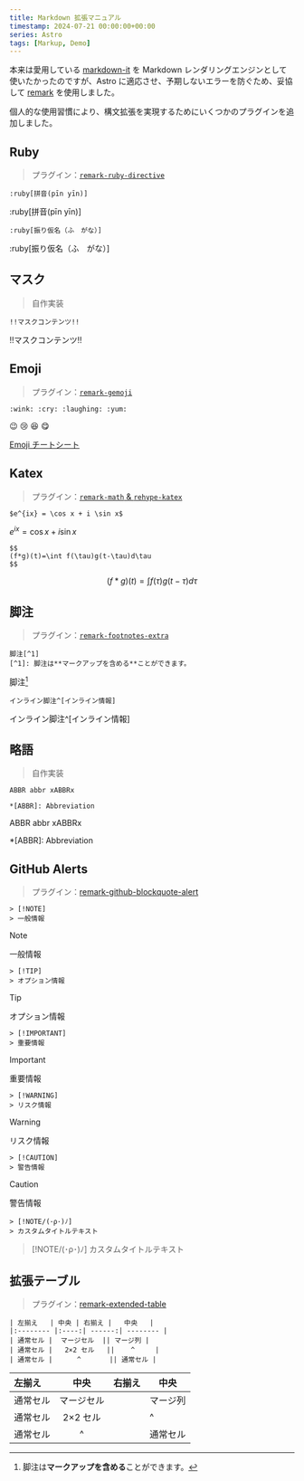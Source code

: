 ```yaml
---
title: Markdown 拡張マニュアル
timestamp: 2024-07-21 00:00:00+00:00
series: Astro
tags: [Markup, Demo]
---
```


本来は愛用している [markdown-it](https://github.com/markdown-it/markdown-it) を Markdown レンダリングエンジンとして使いたかったのですが、Astro に適応させ、予期しないエラーを防ぐため、妥協して [remark](https://github.com/remarkjs/remark) を使用しました。

個人的な使用習慣により、構文拡張を実現するためにいくつかのプラグインを追加しました。

## Ruby

> プラグイン：[`remark-ruby-directive`](https://github.com/brklntmhwk/remark-ruby-directive)

```
:ruby[拼音(pīn yīn)]
```

:ruby[拼音(pīn yīn)]

```
:ruby[振り仮名（ふ　がな）]
```

:ruby[振り仮名（ふ　がな）]

## マスク

> 自作実装

```
!!マスクコンテンツ!!
```

!!マスクコンテンツ!!

## Emoji

> プラグイン：[`remark-gemoji`](https://github.com/remarkjs/remark-gemoji)

```
:wink: :cry: :laughing: :yum:
```

:wink: :cry: :laughing: :yum:

[Emoji チートシート](https://github.com/ikatyang/emoji-cheat-sheet?tab=readme-ov-file#table-of-contents)

## Katex

> プラグイン：[`remark-math` & `rehype-katex`](https://github.com/remarkjs/remark-math)

```
$e^{ix} = \cos x + i \sin x$
```

$e^{ix} = \cos x + i \sin x$

```
$$
(f*g)(t)=\int f(\tau)g(t-\tau)d\tau
$$
```

$$
(f*g)(t)=\int f(\tau)g(t-\tau)d\tau
$$

## 脚注

> プラグイン：[`remark-footnotes-extra`](https://github.com/miaobuao/remark-footnotes-extra)

```
脚注[^1]
[^1]: 脚注は**マークアップを含める**ことができます。
```

脚注[^1]
[^1]: 脚注は**マークアップを含める**ことができます。

```
インライン脚注^[インライン情報]
```

インライン脚注^[インライン情報]

## 略語

> 自作実装

```
ABBR abbr xABBRx

*[ABBR]: Abbreviation
```

ABBR abbr xABBRx

*[ABBR]: Abbreviation

## GitHub Alerts

> プラグイン：[remark-github-blockquote-alert](https://github.com/jaywcjlove/remark-github-blockquote-alert)

```
> [!NOTE]
> 一般情報
```

> [!NOTE]
> 一般情報

```
> [!TIP]
> オプション情報
```

> [!TIP]
> オプション情報

```
> [!IMPORTANT]
> 重要情報
```

> [!IMPORTANT]
> 重要情報

```
> [!WARNING]
> リスク情報
```

> [!WARNING]
> リスク情報

```
> [!CAUTION]
> 警告情報
```

> [!CAUTION]
> 警告情報

```
> [!NOTE/(･ρ･)ﾉ]
> カスタムタイトルテキスト
```

> [!NOTE/(･ρ･)ﾉ]
> カスタムタイトルテキスト

## 拡張テーブル

> プラグイン：[remark-extended-table](https://github.com/wataru-chocola/remark-extended-table)

```
| 左揃え   | 中央 | 右揃え |   中央   |
|:-------- |:----:| ------:| -------- |
| 通常セル |  マージセル  || マージ列 |
| 通常セル |   2×2 セル   ||    ^     |
| 通常セル |      ^       || 通常セル |
```

| 左揃え | 中央 | 右揃え | 中央 |
|:- |:-:| -:| - |
| 通常セル | マージセル || マージ列 |
| 通常セル | 2×2 セル ||^|
| 通常セル | ^ || 通常セル |
